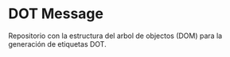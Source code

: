 # DOT Message

Repositorio con la estructura del arbol de objectos (DOM) para la generación de etiquetas DOT.
